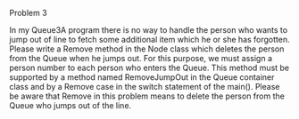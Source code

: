 Problem 3

In my Queue3A program there is no way to handle the person who wants to jump out of line to fetch some additional item which he or she has forgotten.  Please write a Remove method in the Node class which deletes the person from the Queue when he jumps out.  For this purpose, we must assign a person number to each person who enters the Queue.  This method must be supported by a method named RemoveJumpOut in the Queue container class and by a Remove case in the switch statement of the main().  Please be aware that Remove in this problem means to delete the person from the Queue who jumps out of the line.